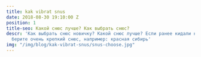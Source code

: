 ```yaml
---
title: kak vibrat snus
date: 2018-08-30 19:10:00 Z
position: 1
title-seo: Какой снюс лучше? Как выбрать снюс?
descr: 'Как выбрать снюс новичку? Какой снюс лучше? Если ранее кидали насвай, то однозначно
  берите очень крепкий снюс, например: красная сибирь'
img: "/img/blog/kak-vibrat-snus/snus-choose.jpg"
---
```


